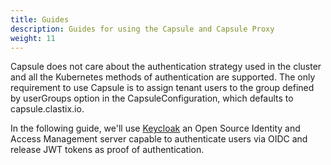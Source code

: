 ```yaml
---
title: Guides
description: Guides for using the Capsule and Capsule Proxy
weight: 11
---
```


Capsule does not care about the authentication strategy used in the cluster and all the Kubernetes methods of authentication are supported. The only requirement to use Capsule is to assign tenant users to the group defined by userGroups option in the CapsuleConfiguration, which defaults to capsule.clastix.io.

In the following guide, we'll use [Keycloak](https://www.keycloak.org/) an Open Source Identity and Access Management server capable to authenticate users via OIDC and release JWT tokens as proof of authentication.